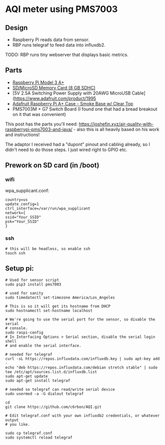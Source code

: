 # AQI meter using PMS7003

## Design

 * Raspberry Pi reads data from sensor.
 * RBP runs telegraf to feed data into influxdb2.

TODO: RBP runs tiny webserver that displays basic metrics.

## Parts

 * [Raspberry Pi Model 3 A+](https://www.adafruit.com/product/4027)
 * [SD/MicroSD Memory Card (8 GB SDHC)](https://www.adafruit.com/product/1294)
 * [5V 2.5A Switching Power Supply with 20AWG MicroUSB Cable](https://www.adafruit.com/product/1995
 * [Adafruit Raspberry Pi A+ Case - Smoke Base w/ Clear Top](https://www.adafruit.com/product/2359)
 * PMS7003M + G7 Switch Board (I found one that had a bread breakout on it that was convenient) 
 
This post has the parts you'll need: https://joshefin.xyz/air-quality-with-raspberrypi-pms7003-and-java/ - also this is all heavily based on his work and instructions!

The adaptor I received had a "dupont" pinout and cabling already, so I didn't
need to do those steps. I just wired right to GPIO etc.

## Prework on SD card (in /boot)

### wifi

wpa_supplicant.conf:

```
country=us
update_config=1
ctrl_interface=/var/run/wpa_supplicant
network={
ssid="Your_SSID"
psk="Your_SSID"
}

```


### ssh

```
# this will be headless, so enable ssh
touch ssh
```

## Setup pi:

```
# Used for sensor script
sudo pip3 install pms7003

# used for sanity
sudo timedatectl set-timezone America/Los_Angeles

# This is so it will get its hostname from DHCP
sudo hostnamectl set-hostname localhost

# We're going to use the serial port for the sensor, so disable the serial
# console.
sudo raspi-config
# In Interfacing Options > Serial section, disable the serial login shell
# and enable the serial interface.

# needed for telegraf
curl -sL https://repos.influxdata.com/influxdb.key | sudo apt-key add -
echo "deb https://repos.influxdata.com/debian stretch stable" | sudo tee /etc/apt/sources.list.d/influxdb.list
sudo apt-get update
sudo apt-get install telegraf

# needed so telegraf can read/write serial device
sudo usermod -a -G dialout telegraf

cd
git clone https://github.com/c6rbon/AQI.git

# Edit telegraf.conf with your own influxdb2 credentials, or whatever output
# you like.

sudo cp telegraf.conf
sudo systemctl reload telegraf
```


